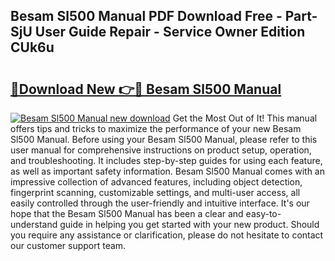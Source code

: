 ## Besam Sl500 Manual PDF Download Free - Part-SjU User Guide Repair - Service Owner Edition CUk6u

# <h2><a href="http://bc19841.oget.top/?id=Besam+Sl500+Manual">🔗Download New 👉🔴 Besam Sl500 Manual</a></h2>

[![Besam Sl500 Manual new download](https://i.imgur.com/5g1atiW.png)](http://bc19841.oget.top/?id=Besam+Sl500+Manual)
Get the Most Out of It! This manual offers tips and tricks to maximize the performance of your new Besam Sl500 Manual. Before using your Besam Sl500 Manual, please refer to this user manual for comprehensive instructions on product setup, operation, and troubleshooting. It includes step-by-step guides for using each feature, as well as important safety information. Besam Sl500 Manual comes with an impressive collection of advanced features, including object detection, fingerprint scanning, customizable settings, and multi-user access, all easily controlled through the user-friendly and intuitive interface. It's our hope that the Besam Sl500 Manual has been a clear and easy-to-understand guide in helping you get started with your new product. Should you require any assistance or clarification, please do not hesitate to contact our customer support team.

